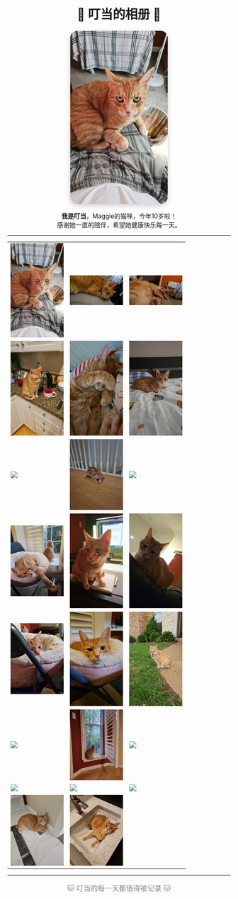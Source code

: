 <!-- filepath: /workspaces/ding-dang/README.md -->

<h1 align="center">🐾 叮当的相册 🐾</h1>

<p align="center">
  <img src="pic/photo_001.jpg" alt="叮当封面照" width="220" style="border-radius: 16px; box-shadow: 0 4px 12px #ccc;">
</p>

<p align="center">
  <b>我是叮当</b>，Maggie的猫咪，今年10岁啦！<br>
  感谢她一直的陪伴，希望她健康快乐每一天。
</p>

---

<div align="center">

<table>
  <tr>
    <td><img src="pic/photo_001.jpg" width="120"></td>
    <td><img src="pic/photo_002.jpg" width="120"></td>
    <td><img src="pic/photo_003.jpg" width="120"></td>
  </tr>
  <tr>
    <td><img src="pic/photo_004.jpg" width="120"></td>
    <td><img src="pic/photo_005.jpg" width="120"></td>
    <td><img src="pic/photo_006.jpg" width="120"></td>
  </tr>
  <tr>
    <td><img src="pic/photo_007.jpg" width="120"></td>
    <td><img src="pic/photo_008.jpg" width="120"></td>
    <td><img src="pic/photo_009.jpg" width="120"></td>
  </tr>
  <tr>
    <td><img src="pic/photo_010.jpg" width="120"></td>
    <td><img src="pic/photo_011.jpg" width="120"></td>
    <td><img src="pic/photo_012.jpg" width="120"></td>
  </tr>
  <tr>
    <td><img src="pic/photo_013.jpg" width="120"></td>
    <td><img src="pic/photo_014.jpg" width="120"></td>
    <td><img src="pic/photo_015.jpg" width="120"></td>
  </tr>
  <tr>
    <td><img src="pic/photo_016.jpg" width="120"></td>
    <td><img src="pic/photo_017.jpg" width="120"></td>
    <td><img src="pic/photo_018.jpg" width="120"></td>
  </tr>
  <tr>
    <td><img src="pic/photo_019.jpg" width="120"></td>
    <td><img src="pic/photo_020.jpg" width="120"></td>
    <td><img src="pic/photo_021.jpg" width="120"></td>
  </tr>
  <tr>
    <td><img src="pic/photo_022.jpg" width="120"></td>
    <td><img src="pic/photo_023.jpg" width="120"></td>
    <td></td>
  </tr>
</table>

</div>

---

<p align="center" style="color: #888; font-size: 16px;">
  🐱 叮当的每一天都值得被记录 🐱
</p>
